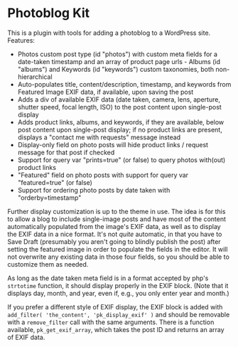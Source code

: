# Photoblog Kit

This is a plugin with tools for adding a photoblog to a WordPress site. Features:

- Photos custom post type (id "photos") with custom meta fields for a date-taken timestamp 
and an array of product page urls - Albums (id "albums") and Keywords (id "keywords") custom 
taxonomies, both non-hierarchical
- Auto-populates title, content/description, timestamp, and keywords from Featured Image EXIF 
data, if available, upon saving the post
- Adds a div of available EXIF data (date taken, camera, lens, aperture, shutter speed, focal 
length, ISO) to the post content upon single-post display
- Adds product links, albums, and keywords, if they are available, below post content upon 
single-post display; if no product links are present, displays a "contact me with requests"
message instead
- Display-only field on photo posts will hide product links / request message for that post
if checked
- Support for query var "prints=true" (or false) to query photos with(out) product links
- "Featured" field on photo posts with support for query var "featured=true" (or false)
- Support for ordering photo posts by date taken with "orderby=timestamp"

Further display customization is up to the theme in use. The idea is for this to allow a blog 
to include single-image posts and have most of the content automatically populated from the 
image's EXIF data, as well as to display the EXIF data in a nice format. It's not *quite* 
automatic, in that you have to Save Draft (presumably you aren't going to blindly publish the 
post) after setting the featured image in order to populate the fields in the editor. It will 
not overwrite any existing data in those four fields, so you should be able to customize them 
as needed.

As long as the date taken meta field is in a format accepted by php's `strtotime` function, 
it should display properly in the EXIF block. (Note that it displays day, month, and year, 
even if, e.g., you only enter year and month.)

If you prefer a different style of EXIF display, the EXIF block is added with 
`add_filter( 'the_content', 'pk_display_exif' )` and should be removable with a 
`remove_filter` call with the same arguments. There is a function available, 
`pk_get_exif_array`, which takes the post ID and returns an array of EXIF data.
